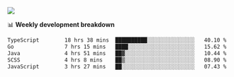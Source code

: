 ![](https://github-readme-stats-v2-three.vercel.app/api/top-langs/?username=akshayxml&theme=dark&hide_border=true&include_all_commits=true&count_private=true&layout=compact&size_weight=0.5&count_weight=0.5&hide=Jupyter%20Notebook%2Cobjective-c%2Cmakefile%2Cc%2Chtml%2Ccss%2Cscss&langs_count=6&exclude_repo=github-readme-stats-v2)

📊 **Weekly development breakdown**
<!--START_SECTION:waka-->

```txt
TypeScript        18 hrs 38 mins  ██████████░░░░░░░░░░░░░░░   40.10 %
Go                7 hrs 15 mins   ████░░░░░░░░░░░░░░░░░░░░░   15.62 %
Java              4 hrs 51 mins   ██▓░░░░░░░░░░░░░░░░░░░░░░   10.44 %
SCSS              4 hrs 8 mins    ██▒░░░░░░░░░░░░░░░░░░░░░░   08.90 %
JavaScript        3 hrs 27 mins   ██░░░░░░░░░░░░░░░░░░░░░░░   07.43 %
```

<!--END_SECTION:waka-->
